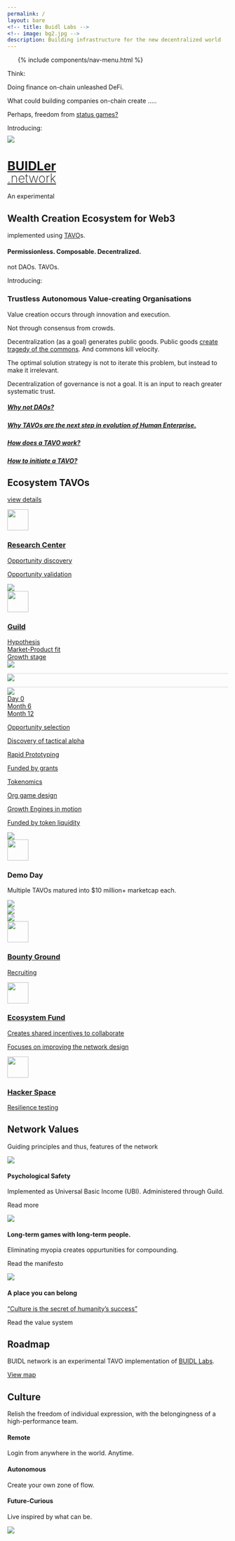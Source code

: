 ```yaml
---
permalink: /
layout: bare
<!-- title: Buidl Labs -->
<!-- image: bg2.jpg -->
description: Building infrastructure for the new decentralized world
---
```

<div class="grid-x align-right">
	<div class="small-12 medium-6 medium-offset-3 cell s-ws-top xs-ws-top-p">
		<ul class="menu align-right hover">
			{% include components/nav-menu.html %}
		</ul>
	</div>
</div> 
<div class="b-ws-top">
	<div class="grid-container">
		<div class="grid-x align-center">
			<div class="small-12 medium-10 large-6 cell b-ws-bottom b-ws-top">
				<p class="nm scolor2">Think:</p>
				<p class="f-1-25x ">Doing finance on-chain unleashed DeFi.</p> 
				<p class="f-1-25x">What could building companies on-chain create
				<span class="typewriter">
				    <span class="typewriter-text">....<span class="bc">.</span></span>
				</span></p>
				<p class="scolor">Perhaps, freedom from <a href="https://twitter.com/AdityaNayak/timelines/1327669398547681282">status games?</a></p>
				<p class="scolor2 b-ws-top b-ws-top-p m-ws-bottom">Introducing:</p>
				<div class="grid-x grid-padding-x ">
					<div class="small-2 cell np">
						<a href="{{site.url}}" class="nbr">
							<img src="{{site.url}}/assets/img/logo-medium.svg" style="margin-top:-0.4em">
						</a>
					</div>
					<div class="small-10 np shrink cell">
						<a href="{{site.url}}" class="nbr">
							<h1><span class="sans2 bkc nm f-1-5x" style="line-height:1;"> BUIDLer </span> <br>
								<span class="sans bkc" style="line-height:1; font-weight: 200;"><span class="bc bold">.</span>network</span></h1>
						</a>
					</div>
				</div>
				<div class="b-ws-top m-ws-top-p">An experimental</div>
				<h2 class="">Wealth Creation Ecosystem for Web3</h2>
				<div class="">implemented using <a href="{{site.url}}/tavo">TAVO</a>s.</div>
				<!-- <div class="f-1-25x">With</div> -->
				<h4 class="bc m-ws-top f-l">Permissionless. Composable. Decentralized.</h4>
			</div>
		</div>
	</div>
	<div class="lgbg">
		<div class="grid-container">
			<div class="grid-x align-center b-ws-top b-ws-bottom-p">
				<div class="small-12 medium-10 large-6 cell m-ws-top m-ws-bottom m-ws-top-p">
					<p class="bkc f-1-25x m-ws-bottom">not DAOs. TAVOs.</p>
					<p class="nm scolor">Introducing:</p>
					<h3>Trustless Autonomous Value-creating Organisations</h3>
					<p class="nm m-ws-top-p">Value creation occurs through innovation and execution.</p>
					<p>Not through consensus from crowds.</p>
					<p class="m-ws-top-p">Decentralization (as a goal) generates public goods. Public goods <a href="https://twitter.com/VitalikButerin/status/1240615674218717185">create</a> <a href="https://en.wikipedia.org/wiki/Tragedy_of_the_commons">tragedy of the commons</a>. And commons kill velocity.</p>
					<p>The optimal solution strategy is not to iterate this problem, but instead to make it irrelevant.</p>
					<p>Decentralization of governance is not a goal. It is an input to reach greater systematic trust.</p>
					<div class="grid-x b-ws-top">
						<div class="small-8 small-offset-6 cell">
							<a href="{{site.url}}/why-not-daos/">
								<div class="callout b hv a">
									<h5>Why not DAOs? </h5>
								</div>
							</a>
							<a href="{{site.url}}/enterprise/">
								<div class="callout b hv a">
									<h5>Why TAVOs are the next step in evolution of Human Enterprise.</h5>
								</div>
							</a>
							<a href="{{site.url}}/tavo/">
								<div class="callout b hv a">
									<h5>How does a TAVO work? </h5>
								</div>
							</a>
							<a href="{{site.url}}/tavo#init">
								<div class="callout b hv a">
									<h5>How to initiate a TAVO? </h5>
								</div>
							</a>
						</div>
					</div>
				</div>
			</div>
		</div>
	</div>
	<!-- The year is 2035. 
	The world's largest company is a DAO.
	DAOs are doing billion dollar mergers and acquisitions.
	____ what else do you see? <a href="https://twitter.com/intent/tweet?text=The%20year%20is%202035...%20%20%20@buidlnet_work">
	Tweet</a>. -->
	<div class="grid-container">
		<div class="grid-x align-center b-ws-top">
			<div class="small-12 large-10 cell m-ws-top m-ws-bottom">
				<div class="grid-x grid-padding-x">
					<div class="small-12 cell">
						<h2 class="n">Ecosystem TAVOs</h2>
						<p class="m-ws-bottom"><a href="{{site.url}}/ecosystem">view details</a></p>
					</div>
				</div>
				<div class="grid-x grid-padding-x b-ws-top">
					<div class="small-2 cell hvbg cs s-ws-top-p" style="padding-right: 0;">
						<a href="{{site.url}}/ecosystem#research" class="nbr">
							<img src="{{site.url}}/assets/img/data.svg" class=" xs-ws-bottom" style="width: 48px;">
							<h3>Research Center</h3>
							<p class="s2">Opportunity discovery</p>
							<p class="s2">Opportunity validation</p>
						</a>
					</div>
					<div class="small-1 cell">
						<img src="{{site.url}}/assets/img/arrow.svg" class="img-rt-1 b-ws-top op img-h">
					</div>
					<div class="small-6 cell hvbg cs s-ws-top-p">
						<a href="{{site.url}}/ecosystem#guild" class="nbr">
						<!-- <div class="callout b"> -->
							<img src="{{site.url}}/assets/img/dumbbell.svg" class="xs-ws-bottom" style="width: 48px;">
							<h3>Guild</h3>
							<div class="grid-x">
								<div class="small-4 cell s3 scolor2">
									Hypothesis
								</div>
								<div class="small-4 text-center cell s3 scolor2">
									Market-Product fit
								</div>
								<div class="small-4 cell scolor2 s3 text-right">
									Growth stage
								</div>
							</div>
							<div class="grid-x">
								<div class="shrink cell">
									<img src="{{site.url}}/assets/img/circle.png">
								</div>
								<div class="auto cell" style="border-top: 3px solid #eee; margin-top: 12px;">
								</div>
								<div class=" cell shrink">
									<img src="{{site.url}}/assets/img/circle.png">
								</div>
								<div class="auto cell" style="border-top: 3px solid #eee; margin-top: 12px;">
								</div>
								<div class="shrink cell">
									<img src="{{site.url}}/assets/img/circle.png">
								</div>
							</div>
							<div class="grid-x">
								<div class="small-4 cell s3 scolor2">
									Day 0
								</div>
								<div class="small-4 text-center cell s3 scolor2">
									Month 6
								</div>
								<div class="small-4 cell scolor2 s3 text-right">
									Month 12
								</div>
							</div>
							<div class="grid-x grid-padding-x">
								<div class="small-5 small-offset-1 cell">
									<p class="s2">Opportunity selection</p>
									<p class="s2">Discovery of tactical alpha</p>
									<p class="s2">Rapid Prototyping</p>
									<p class="s2">Funded by grants</p>
								</div>
								<div class="small-5 small-offset-1 cell">
									<p class="s2">Tokenomics</p>
									<p class="s2">Org game design</p>
									<p class="s2">Growth Engines in motion</p>
									<p class="s2">Funded by token liquidity</p>
								</div>
							</div>
							<!-- </div> -->
						</a>
						</div>
						<div class="small-1 cell">
							<img src="{{site.url}}/assets/img/arrow.svg" class="img-rt-1 b-ws-top op img-h">
						</div>
						<div class="small-2 cell s-ws-top-p">
							<!-- <div class="callout b"> -->
								<img src="{{site.url}}/assets/img/gold.svg" style="width: 48px;" class=" xs-ws-bottom">
								<h3>Demo Day</h3>
								<p class="s2">Multiple TAVOs matured into $10 million+ marketcap each.</p>
								<!-- </div> -->
							</div>
						</div>
						<div class="grid-x grid-padding-x m-ws-top">
							<div class="small-1 small-offset-3 cell">
								<img src="{{site.url}}/assets/img/arrow.svg" class="op img-h img-rt-0-5">
							</div>
							<div class="small-1 small-offset-1 cell">
								<img src="{{site.url}}/assets/img/arrow.svg" class="op img-h">
							</div>
							<div class="small-1 small-offset-1 cell">
								<img src="{{site.url}}/assets/img/arrow.svg" class="op img-h img-rt-3-5">
							</div>
						</div>
						<div class="grid-x grid-padding-x s-ws-top">
							<div class="small-3 small-offset-2 cell hvbg cs s-ws-top-p">
								<a href="{{site.url}}/ecosystem#bounty" class="nbr">
									<img src="{{site.url}}/assets/img/treasure-map.svg" class="xs-ws-bottom" style="width: 48px;">
									<h3>Bounty Ground</h3>
									<p class="s2">Recruiting</p>
								</a>
							</div>
							<div class="small-3 cell hvbg cs s-ws-top-p">
								<a href="{{site.url}}/ecosystem#fund" class="nbr">
									<img src="{{site.url}}/assets/img/guardian.svg" class=" xs-ws-bottom" style="width: 48px;">
									<h3>Ecosystem Fund</h3>
									<p class="s2">Creates shared incentives to collaborate</p>
									<p class="s2">Focuses on improving the network design</p>
								</a>
							</div>
							<div class="small-3 cell hvbg cs s-ws-top-p">
								<!-- <div class="callout b"> -->
									<a href="{{site.url}}/ecosystem#hacker" class="nbr">
										<img src="{{site.url}}/assets/img/helmet.svg" class="xs-ws-bottom" style="width: 48px;">
										<h3>Hacker Space</h3>
										<p class="s2">Resilience testing</p>
										<!-- </div> -->
									</a>
								</div>
							</div>
						</div>
					</div>
				</div>
				<div class="lgbg">
					<div class="grid-container">
						<div class="grid-x align-center b-ws-top">
							<div class="small-12 medium-10 large-8 cell m-ws-top b-ws-bottom">
								<div class="grid-x grid-padding-x m-ws-top">
									<div class="small-12 cell">
										<h2 class="">Network Values</h2>
										<p class="m-ws-bottom">Guiding principles and thus, features of the network</p>
									</div>
								</div>
								<div class="grid-x grid-padding-x">
									<div class="small-4 cell">
										<img src="{{site.url}}/assets/img/lotus-flower.svg" class="img-s xs-ws-bottom">
										<h4>Psychological Safety</h4>
										<p>Implemented as Universal Basic Income (UBI). Administered through Guild.</p>
										<p><a>Read more</a></p>
									</div>
									<div class="small-4 cell">
										<img src="{{site.url}}/assets/img/growth.svg" class="img-s xs-ws-bottom">
										<h4>Long-term games with long-term people.</h4>
										<p>Eliminating myopia creates oppurtunities for compounding.</p>
										<p>Read the <a>manifesto</a></p>
									</div>
									<div class="small-4 cell">
										<img src="{{site.url}}/assets/img/friends.svg" class="img-s xs-ws-bottom">
										<h4>A place you can belong</h4>
										<p><a href="https://slatestarcodex.com/2019/06/04/book-review-the-secret-of-our-success/">“Culture is the secret of humanity’s success”</a></p>
										<p>Read the <a>value system</a></p>
									</div>
				<!-- 	1. Use existing leverage. 
    1. Being a part of the ecosystem, you are validated to be an A-player
        1. + limits of engagement
    2. Validation will come from:
        1. On-chain evidence of competence from past work here.
        2. Distributed oracles
            1. A network of psycho-analysts
2. Take more risks
    1. Participate in upside of the ecosystem: long-term games with long-term people -> enabled by this incentive structure.
        1. Everyone gets tokens. 
            1. Tokens get value from:
                1.  the cashflow of grants
                    1. While people are finding the right product that goes viral.
            2. Seed equity/tokens in products that go viral.
3. Specific knowledge
    1. That accrues within the ecosystem of hands on execution.
        1. Network
        2. Skills
        3. Vantage -->
      </div>
    </div>
  </div>
</div>
</div>
<div class="grid-container">
	<div class="grid-x align-center b-ws-top">
		<div class="small-12 medium-10 large-8 cell m-ws-top m-ws-bottom">
			<div class="grid-x grid-padding-x">
				<div class="small-8 cell">
					<h2>Roadmap</h2>
					<p>BUIDL network is an experimental TAVO implementation of <a href="https://buidllabs.io">BUIDL Labs</a>.</p>
				</div>
				<div class="small-4 cell s-ws-top-p">
					<a class="button" href="{{site.url}}/roadmap/">View map</a>
				</div>
			</div>
		</div>
	</div>
</div>
</div>
<!-- <div class="lgbg">
<div class="grid-container">
<div class="grid-x align-center b-ws-top">
	<div class="small-12 medium-10 large-8 cell m-ws-top m-ws-bottom">
		<div class="grid-x grid-padding-x m-ws-top">
			<div class="small-12 cell">
				<h2 class="">Product Showcase</h2>
				<p class="b-ws-bottom">The journey till now</p>
			</div>
		</div>
		<div class="grid-x grid-padding-x">
			<div class="small-6 cell">
				<div class="callout b cs hv">
				<img src="{{site.url}}/assets/img/lotus.svg" class="img-s xs-ws-bottom">
				<h4>SOCH neutralcoin</h4>
				<p>Ethereum | Bitcoin Cash</p>
				<p class="s2 scolor3 nm">Stage 1: Guild</p>
				<div class="success progress">
				  <div class="progress-meter" style="width: 10%"></div>
				</div>
				<p>A simple resilient stablecoin that works.</p>
				<p><a>Overview</a></p>
			</div>
			</div>
			<div class="small-6 cell">
				<div class="callout b cs hv">
				<img src="{{site.url}}/assets/img/robotics.svg" class="img-s xs-ws-bottom">
				<h4>Cryptoverse Wars</h4>
				<p>Tezos</p>
				<p class="s2 scolor3 nm">Stage 1: Guild</p>
				<div class="success progress">
				  <div class="progress-meter" style="width: 90%"></div>
				</div>
				<p>Learn Smartpy by building a NFT cryptobot to fight the upcoming alien invasion</p> 
				<p><a>Overview</a></p>
			</div>
		</div>
		</div>
		<div class="grid-x grid-padding-x">
			<div class="small-6 cell">
				<div class="callout b cs hv">
				<img src="{{site.url}}/assets/img/yieldscan.svg" class="img-s xs-ws-bottom">
				<h4>Yieldscan</h4>
				<p>Polkadot</p>
				<p class="s2 scolor3 nm">Stage 1: Guild</p>
				<div class="success progress">
				  <div class="progress-meter" style="width: 70%"></div>
				</div>
				<p>Maximize your yield on staking. Simple. Succint. And Suave.</p>
				<p><a>Overview</a></p>
			</div>
			</div>
			<div class="small-6 cell">
				<div class="callout b cs hv">
				<img src="{{site.url}}/assets/img/filevideo.png" class="img-s xs-ws-bottom">
				<h4>File.Video</h4>
				<p>Filecoin | Livepeer</p>
				<p class="s2 scolor3 nm">Stage 1: Guild</p>
				<div class="success progress">
				  <div class="progress-meter" style="width: 80%"></div>
				</div>
				<p>Decentralized Youtube for everyone, that works.</p>
				<p><a>Overview</a></p>
			</div>
			<div class="grid-x">
				<div class="small-6 cell">
					Join a team
				</div>
				<div class="small-6 cell">
					Start a team
				</div>
			</div>
		</div>
		</div>
	</div>
</div>
</div>
</div> -->
<div class="grid-container">
	<div class="grid-x align-center b-ws-top">
		<div class="small-12 medium-10 large-8 cell m-ws-top m-ws-bottom">
			<div class="grid-x grid-padding-x m-ws-top">
				<div class="small-12 cell">
					<h2 class="">Culture</h2>
					<p class="b-ws-bottom">Relish the freedom of individual expression, with the belongingness of a high-performance team.</p>
				</div>
			</div>
			<div class="grid-x grid-padding-x s-ws-top">
				<div class="small-7 cell">
					<h4>Remote</h4>
					<p>Login from anywhere in the world. Anytime.</p>
					<h4 class="m-ws-top">Autonomous</h4>
					<p>Create your own zone of flow.</p>
					<h4 class="m-ws-top">Future-Curious</h4>
					<p>Live inspired by what can be.</p>
				</div>
				<div class="large-5">
					<img src="{{site.url}}/assets/img/placeholder.jpg">
				</div>
			</div>
		</div>
	</div>
</div>

